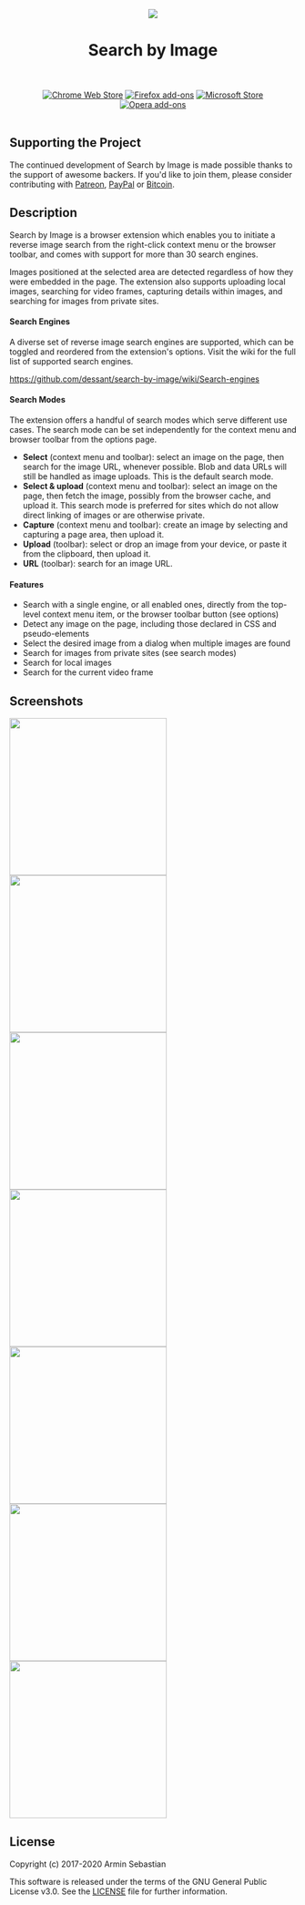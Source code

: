 <p align="center"><img src="https://i.imgur.com/7eMgOtm.png"></p>
<h1 align="center">Search by Image</h1>

<p align="center">
  </br></br>
  <a href="https://chrome.google.com/webstore/detail/cnojnbdhbhnkbcieeekonklommdnndci">
    <img src="https://i.imgur.com/B0i5sn3.png" alt="Chrome Web Store"></a>
  <a href="https://addons.mozilla.org/en-US/firefox/addon/search_by_image/">
    <img src="https://i.imgur.com/dvof8rG.png" alt="Firefox add-ons"></a>
  <a href="https://microsoftedge.microsoft.com/addons/detail/hckehkfhdkpmdlonmjaagiodlpjbonmc">
    <img src="https://i.imgur.com/n49Wiu2.png" alt="Microsoft Store"></a>
  <a href="https://addons.opera.com/en/extensions/details/search-by-image/">
    <img src="https://i.imgur.com/wK10qEV.png" alt="Opera add-ons"></a>
  </br></br>
</p>

## Supporting the Project

The continued development of Search by Image is made possible
thanks to the support of awesome backers. If you'd like to join them,
please consider contributing with
[Patreon](https://armin.dev/go/patreon?pr=search-by-image&src=repo),
[PayPal](https://armin.dev/go/paypal?pr=search-by-image&src=repo) or
[Bitcoin](https://armin.dev/go/bitcoin?pr=search-by-image&src=repo).

## Description

Search by Image is a browser extension which enables you to initiate a
reverse image search from the right-click context menu or the browser toolbar,
and comes with support for more than 30 search engines.

Images positioned at the selected area are detected regardless of how they were
embedded in the page. The extension also supports uploading local images,
searching for video frames, capturing details within images,
and searching for images from private sites.

#### Search Engines

A diverse set of reverse image search engines are supported,
which can be toggled and reordered from the extension's options.
Visit the wiki for the full list of supported search engines.

https://github.com/dessant/search-by-image/wiki/Search-engines

#### Search Modes

The extension offers a handful of search modes which serve different use cases.
The search mode can be set independently for the context menu
and browser toolbar from the options page.

* **Select** (context menu and toolbar): select an image on the page, then search
  for the image URL, whenever possible. Blob and data URLs will still be
  handled as image uploads. This is the default search mode.
* **Select & upload** (context menu and toolbar): select an image on the page,
  then fetch the image, possibly from the browser cache, and upload it.
  This search mode is preferred for sites which do not allow direct linking
  of images or are otherwise private.
* **Capture** (context menu and toolbar): create an image by selecting
  and capturing a page area, then upload it.
* **Upload** (toolbar): select or drop an image from your device, or paste it from
  the clipboard, then upload it.
* **URL** (toolbar): search for an image URL.

#### Features

* Search with a single engine, or all enabled ones, directly from the top-level
  context menu item, or the browser toolbar button (see options)
* Detect any image on the page, including those declared in CSS and pseudo-elements
* Select the desired image from a dialog when multiple images are found
* Search for images from private sites (see search modes)
* Search for local images
* Search for the current video frame

## Screenshots

<p>
  <img width="276" src="https://i.imgur.com/eV6B53R.png">
  <img width="276" src="https://i.imgur.com/ylHTQkS.png">
  <img width="276" src="https://i.imgur.com/rwUcedk.png">
  <img width="276" src="https://i.imgur.com/DtgpxvL.png">
  <img width="276" src="https://i.imgur.com/w0yU1Rm.png">
  <img width="276" src="https://i.imgur.com/Vp6XYTw.png">
  <img width="276" src="https://i.imgur.com/qBKWrW1.png">
</p>

## License

Copyright (c) 2017-2020 Armin Sebastian

This software is released under the terms of the GNU General Public License v3.0.
See the [LICENSE](LICENSE) file for further information.
